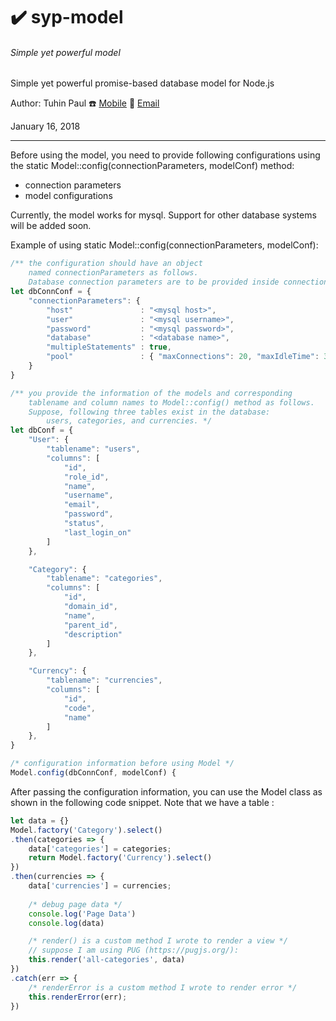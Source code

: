 # :heavy_check_mark: syp-model
###### Simple yet powerful model

Simple yet powerful promise-based database model for Node.js

Author: Tuhin Paul
:phone: [Mobile](tel:+1(306)880-5494) :email: [Email](mailto:tuhin.paul@usask.ca)

January 16, 2018

***

Before using the model, you need to provide following configurations using the static Model::config(connectionParameters, modelConf) method:

* connection parameters
* model configurations

Currently, the model works for mysql. Support for other database systems will be added soon.


Example of using static Model::config(connectionParameters, modelConf):

```javascript
/** the configuration should have an object
    named connectionParameters as follows.
    Database connection parameters are to be provided inside connectionParameters */
let dbConnConf = {
	"connectionParameters": {
		"host"               : "<mysql host>",
		"user"               : "<mysql username>",
		"password"           : "<mysql password>",
		"database"           : "<database name>",
		"multipleStatements" : true,
		"pool"               : { "maxConnections": 20, "maxIdleTime": 30}
	}
}

/** you provide the information of the models and corresponding
    tablename and column names to Model::config() method as follows.
    Suppose, following three tables exist in the database:
        users, categories, and currencies. */
let dbConf = {
	"User": {
		"tablename": "users",
		"columns": [
			"id",
			"role_id",
			"name",
			"username",
			"email",
			"password",
			"status",
			"last_login_on"
		]
	},

	"Category": {
		"tablename": "categories",
		"columns": [
			"id",
			"domain_id",
			"name",
			"parent_id",
			"description"
		]
	},

	"Currency": {
		"tablename": "currencies",
		"columns": [
			"id",
			"code",
			"name"
		]
	},
}

/* configuration information before using Model */
Model.config(dbConnConf, modelConf) {
```

After passing the configuration information, you can use the Model class as shown in the following code snippet. Note that we have a table :

```javascript
let data = {}
Model.factory('Category').select()
.then(categories => {
	data['categories'] = categories;
	return Model.factory('Currency').select()
})
.then(currencies => {
	data['currencies'] = currencies;
	
	/* debug page data */
	console.log('Page Data')
	console.log(data)

	/* render() is a custom method I wrote to render a view */
	// suppose I am using PUG (https://pugjs.org/):
	this.render('all-categories', data)
})
.catch(err => {
	/* renderError is a custom method I wrote to render error */
	this.renderError(err);
})
```
